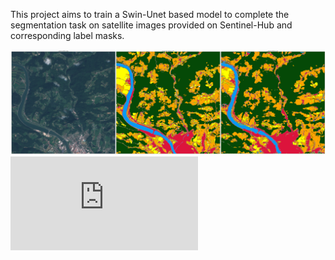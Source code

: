 This project aims to train a Swin-Unet based model to complete the segmentation task on satellite images provided on Sentinel-Hub and corresponding label masks.



![image](https://github.com/mantisc/satellite_image_segmentation_Swin_Unet/blob/main/image_versus_mask.png)
![image](https://github.com/mantisc/satellite_image_segmentation_Swin_Unet/blob/main/metric_monitor_wandb.pdf)
